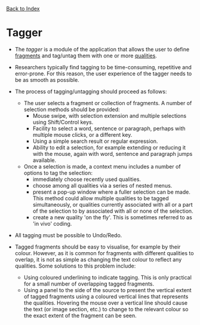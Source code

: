 [Back to Index](index.md)

# Tagger

- The _tagger_ is a module of the application that allows the user to define [fragments](terminology.md#fragment) and tag/untag them with one or more [qualities](terminology.md#quality).

- Researchers typically find tagging to be time-consuming, repetitive and error-prone. For this reason, the user experience of the tagger needs to be as smooth as possible.

- The process of tagging/untagging should proceed as follows:

  - The user selects a fragment or collection of fragments. A number of selection methods should be provided:
    - Mouse swipe, with selection extension and multiple selections using Shift/Control keys.
    - Facility to select a word, sentence or paragraph, perhaps with multiple mouse clicks, or a different key.
    - Using a simple search result or regular expression.
    - Ability to edit a selection, for example extending or reducing it with the mouse, again with word, sentence and paragraph jumps available.
  - Once a selection is made, a context menu includes a number of options to tag the selection:
    - immediately choose recently used qualities.
    - choose among all qualities via a series of nested menus.
    - present a pop-up window where a fuller selection can be made. This method could allow multiple qualities to be tagged simultaneously, or qualities currently associated with all or a part of the selection to by associated with all or none of the selection.
    - create a new quality 'on the fly'. This is sometimes referred to as 'in vivo' coding.

- All tagging must be possible to Undo/Redo.

- Tagged fragments should be easy to visualise, for example by their colour. However, as it is common for fragments with different qualities to overlap, it is not as simple as changing the text colour to reflect any qualities. Some solutions to this problem include:

  - Using coloured underlining to indicate tagging. This is only practical for a small number of overlapping tagged fragments.
  - Using a panel to the side of the source to present the vertical extent of tagged fragments using a coloured vertical lines that represents the qualities. Hovering the mouse over a vertical line should cause the text (or image section, etc.) to change to the relevant colour so the exact extent of the fragment can be seen.
